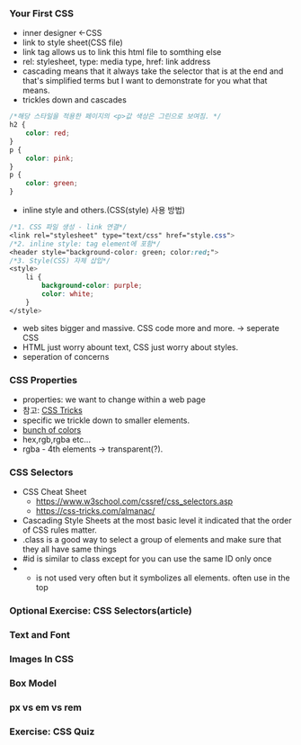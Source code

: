 ### Your First CSS
- inner designer <-CSS
- link to style sheet(CSS file)
- link tag allows us to link this html file to somthing else
- rel: stylesheet, type: media type, href: link address
- cascading means that it always take the selector that is at the end and that's simplified terms but I want to demonstrate for you what that means.
- trickles down and cascades
```css
/*해당 스타일을 적용한 페이지의 <p>값 색상은 그린으로 보여짐. */
h2 {
    color: red;
}
p {
    color: pink;
}
p {
    color: green;
}
```
- inline style and others.(CSS(style) 사용 방법)
```css
/*1. CSS 파일 생성 - link 연결*/
<link rel="stylesheet" type="text/css" href="style.css">
/*2. inline style: tag element에 포함*/
<header style="background-color: green; color:red;">
/*3. Style(CSS) 자체 삽입*/
<style>
    li {
        background-color: purple;
        color: white;
    }
</style>
```
- web sites bigger and massive. CSS code more and more. -> seperate CSS
- HTML just worry abount text, CSS just worry about styles.
- seperation of concerns
### CSS Properties
- properties: we want to change within a web page
- 참고: [CSS Tricks](https://css-tricks.com/almanac/)
- specific we trickle down to smaller elements.
- [bunch of colors](https://paletton.com/#uid=1000u0kllllaFw0g0qFqFg0w0aF)
- hex,rgb,rgba etc...
- rgba - 4th elements -> transparent(?).
### CSS Selectors
- CSS Cheat Sheet
  - https://www.w3school.com/cssref/css_selectors.asp
  - https://css-tricks.com/almanac/
- Cascading Style Sheets at the most basic level it indicated that the order of CSS rules matter.
- .class is a good way to select a group of elements and make sure that they all have same things
- #id is similar to class except for you can use the same ID only once
- * is not used very often but it symbolizes all elements. often use in the top
### Optional Exercise: CSS Selectors(article)
### Text and Font
### Images In CSS
### Box Model
### px vs em vs rem
### Exercise: CSS Quiz
